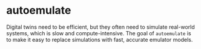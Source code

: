 # autoemulate
<!-- SPHINX-START -->
Digital twins need to be efficient, but they often need to simulate real-world systems, which is slow and compute-intensive. The goal of `autoemulate` is to make it easy to replace simulations with fast, accurate emulator models.

